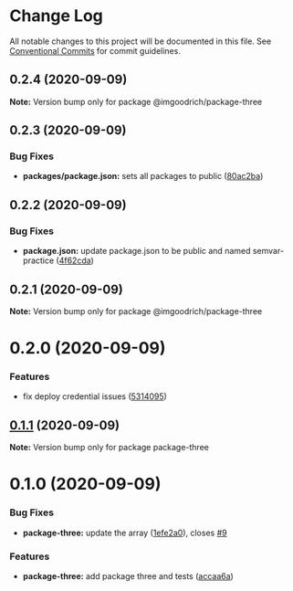 # Change Log

All notable changes to this project will be documented in this file.
See [Conventional Commits](https://conventionalcommits.org) for commit guidelines.

## 0.2.4 (2020-09-09)

**Note:** Version bump only for package @imgoodrich/package-three





## 0.2.3 (2020-09-09)


### Bug Fixes

* **packages/package.json:** sets all packages to public ([80ac2ba](https://github.com/LeeMellon/semver-practice/commit/80ac2ba3359f16b3219e07188177a42fabc0447d))





## 0.2.2 (2020-09-09)


### Bug Fixes

* **package.json:** update package.json to be public and named semvar-practice ([4f62cda](https://github.com/LeeMellon/semver-practice/commit/4f62cda6a54e49fbe20c1706f9334c76cbdecd83))





## 0.2.1 (2020-09-09)

**Note:** Version bump only for package @imgoodrich/package-three





# 0.2.0 (2020-09-09)


### Features

* fix deploy credential issues ([5314095](https://github.com/LeeMellon/semver-practice/commit/5314095da74e8b2d841e8c65f8a2b6c4e784a1d3))





## [0.1.1](https://github.com/LeeMellon/semver-practice/compare/package-three@0.1.0...package-three@0.1.1) (2020-09-09)

**Note:** Version bump only for package package-three





# 0.1.0 (2020-09-09)


### Bug Fixes

* **package-three:** update the array ([1efe2a0](https://github.com/LeeMellon/semver-practice/commit/1efe2a0902eb8478bd0db837410c1140ec207406)), closes [#9](https://github.com/LeeMellon/semver-practice/issues/9)


### Features

* **package-three:** add package three and tests ([accaa6a](https://github.com/LeeMellon/semver-practice/commit/accaa6a63de1bbaf1e0b070d0f9682bb553c6685))
